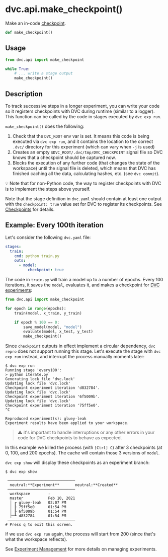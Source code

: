 # dvc.api.make_checkpoint()

Make an in-code [checkpoint].

```py
def make_checkpoint()
```

[checkpoint]:
  /doc/user-guide/experiment-management/running-experiments#checkpoint-experiments

## Usage

```py
from dvc.api import make_checkpoint

while True:
    # ... write a stage output
    make_checkpoint()
```

## Description

To track successive steps in a longer <abbr>experiment</abbr>, you can write
your code so it registers checkpoints with DVC during runtime (similar to a
logger). This function can be called by the code in stages executed by
`dvc exp run`.

`make_checkpoint()` does the following:

1. Check that the `DVC_ROOT` env var is set. It means this code is being
   executed via `dvc exp run`, and it contains the location to the correct
   `.dvc/` directory for this experiment (which can vary when `-j` is used)
2. Creates an empty `$DVC_ROOT/.dvc/tmp/DVC_CHECKPOINT` signal file so DVC knows
   that a checkpoint should be captured now.
3. Blocks the execution of any further code (that changes the state of the
   <abbr>workspace</abbr>) until the signal file is deleted, which means that
   DVC has finished caching all the data, calculating hashes, etc. (see
   `dvc commit`).

💡 Note that for non-Python code, the way to register checkpoints with DVC is to
implement the steps above yourself.

Note that the stage definition in `dvc.yaml` should contain at least one
<abbr>output</abbr> with the `checkpoint: true` value set for DVC to register
its checkpoints. See [Checkpoints](/doc/command-reference/exp/run#checkpoints)
for details.

## Example: Every 100th iteration

Let's consider the following `dvc.yaml` file:

```yaml
stages:
  train:
    cmd: python train.py
    outs:
      - model:
          checkpoint: true
```

The code in `train.py` will train a model up to a number of epochs. Every 100
iterations, it saves the `model`, evaluates it, and makes a checkpoint for [DVC
experiments]:

[dvc experiments]: /doc/user-guide/experiment-management#experiments

```py
from dvc.api import make_checkpoint

for epoch in range(epochs):
    train(model, x_train, y_train)

    if epoch % 100 == 0:
        save_model(model, "model")
        evaluate(model, x_test, y_test)
        make_checkpoint()
```

Since `checkpoint` outputs in effect implement a circular dependency,
`dvc repro` does not support running this stage. Let's execute the stage with
`dvc exp run` instead, and interrupt the process manually moments later:

```cli
$ dvc exp run
Running stage 'every100':
> python iterate.py
Generating lock file 'dvc.lock'
Updating lock file 'dvc.lock'
Checkpoint experiment iteration 'd832784'.
Updating lock file 'dvc.lock'
Checkpoint experiment iteration '6f5009b'.
Updating lock file 'dvc.lock'
Checkpoint experiment iteration '75ff5e0'.
^C

Reproduced experiment(s): gluey-leak
Experiment results have been applied to your workspace.
```

> ⚠️ it's important to handle interruptions or any other errors in your code for
> DVC checkpoints to behave as expected.

In this example we killed the process (with `[Ctrl] C`) after 3 checkpoints (at
0, 100, and 200 epochs). The <abbr>cache</abbr> will contain those 3 versions of
`model`.

`dvc exp show` will display these checkpoints as an experiment branch:

```cli
$ dvc exp show
```

```dvctable
 ──────────────────────────────
  neutral:**Experiment**       neutral:**Created**
 ──────────────────────────────
  workspace        -
  master           Feb 10, 2021
  │ ╓ gluey-leak   02:07 PM
  │ ╟ 75ff5e0      01:54 PM
  │ ╟ 6f5009b      01:54 PM
  ├─╨ d832784      01:54 PM
 ──────────────────────────────
# Press q to exit this screen.
```

If we use `dvc exp run` again, the process will start from 200 (since that's
what the <abbr>workspace</abbr> reflects).

See [Experiment Management](/doc/user-guide/experiment-management) for more
details on managing <abbr>experiments</abbr>.
